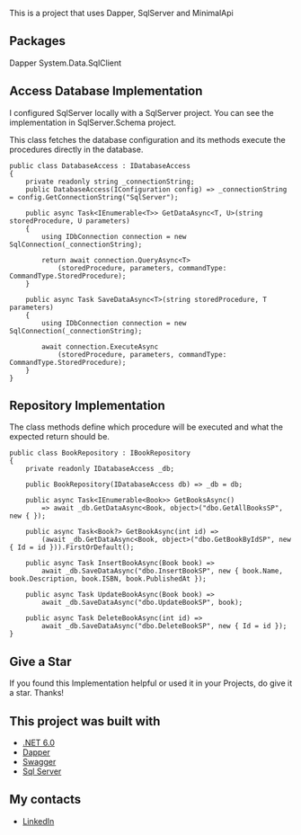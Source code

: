 This is a project that uses Dapper, SqlServer and MinimalApi

## Packages
Dapper
System.Data.SqlClient

## Access Database Implementation
I configured SqlServer locally with a SqlServer project. You can see the implementation in SqlServer.Schema project.

This class fetches the database configuration and its methods execute the procedures directly in the database.

    public class DatabaseAccess : IDatabaseAccess
    {
        private readonly string _connectionString;
        public DatabaseAccess(IConfiguration config) => _connectionString = config.GetConnectionString("SqlServer");

        public async Task<IEnumerable<T>> GetDataAsync<T, U>(string storedProcedure, U parameters)
        {
            using IDbConnection connection = new SqlConnection(_connectionString);

            return await connection.QueryAsync<T>
                (storedProcedure, parameters, commandType: CommandType.StoredProcedure);
        }

        public async Task SaveDataAsync<T>(string storedProcedure, T parameters)
        {
            using IDbConnection connection = new SqlConnection(_connectionString);

            await connection.ExecuteAsync
                (storedProcedure, parameters, commandType: CommandType.StoredProcedure);
        }
    }

## Repository Implementation

The class methods define which procedure will be executed and what the expected return should be.

    public class BookRepository : IBookRepository
    {
        private readonly IDatabaseAccess _db;

        public BookRepository(IDatabaseAccess db) => _db = db;

        public async Task<IEnumerable<Book>> GetBooksAsync()
            => await _db.GetDataAsync<Book, object>("dbo.GetAllBooksSP", new { });

        public async Task<Book?> GetBookAsync(int id) =>
            (await _db.GetDataAsync<Book, object>("dbo.GetBookByIdSP", new { Id = id })).FirstOrDefault();

        public async Task InsertBookAsync(Book book) =>
            await _db.SaveDataAsync("dbo.InsertBookSP", new { book.Name, book.Description, book.ISBN, book.PublishedAt });

        public async Task UpdateBookAsync(Book book) =>
            await _db.SaveDataAsync("dbo.UpdateBookSP", book);

        public async Task DeleteBookAsync(int id) =>
            await _db.SaveDataAsync("dbo.DeleteBookSP", new { Id = id });
    }


## Give a Star 
If you found this Implementation helpful or used it in your Projects, do give it a star. Thanks!

## This project was built with
* [.NET 6.0](https://dotnet.microsoft.com/en-us/download/dotnet/6.0)
* [Dapper](https://github.com/DapperLib/Dapper)
* [Swagger](https://swagger.io/)
* [Sql Server](https://www.microsoft.com/pt-br/sql-server/sql-server-downloads)

## My contacts
* [LinkedIn](https://www.linkedin.com/in/henry-saldanha-3b930b98/)
